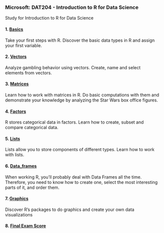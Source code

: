 ### Microsoft: DAT204 - Introduction to R for Data Science
Study for Introduction to R for Data Science
#### 1. [Basics](https://github.com/jinkyukim-me/Intro_R/tree/master/1.Basics)	
Take your first steps with R. Discover the basic data types in R and assign your first variable.

#### 2. [Vectors](https://github.com/jinkyukim-me/Intro_R/tree/master/2.Vectors)	
Analyze gambling behavior using vectors. Create, name and select elements from vectors.

#### 3. [Matrices](https://github.com/jinkyukim-me/Intro_R/tree/master/3.Matrices)	
Learn how to work with matrices in R. Do basic computations with them and demonstrate your knowledge by
analyzing the Star Wars box office figures.

#### 4. [Factors](https://github.com/jinkyukim-me/Intro_R/blob/master/4.Factors/README.md)	
R stores categorical data in factors. Learn how to create, subset and compare categorical data.

#### 5. [Lists](https://github.com/jinkyukim-me/Intro_R/blob/master/5.Lists/README.md)	
Lists allow you to store components of different types. Learn how to work with lists.

#### 6. [Data_frames](https://github.com/jinkyukim-me/Intro_R/tree/master/6.Data_frames)
When working R, you’ll probably deal with Data Frames all the time. Therefore, you need to know how to create
one, select the most interesting parts of it, and order them.

#### 7. [Graphics](https://github.com/jinkyukim-me/Intro_R/tree/master/7.Graphics)
Discover R’s packages to do graphics and create your own data visualizations

#### 8. [Final Exam Score](https://github.com/jinkyukim-me/Intro_R/tree/master/8.%20My%20Score)
